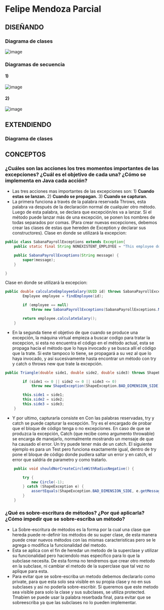 # Felipe Mendoza Parcial

## DISEÑANDO
### Diagrama de clases

![image](https://user-images.githubusercontent.com/78186138/115966633-2e423b00-a4f4-11eb-8fed-6b67f7f62132.png)

### Diagramas de secuencia

#### 1)
![image](https://user-images.githubusercontent.com/78186138/115965984-1ae1a080-a4f1-11eb-9a33-d9541316b677.png)

#### 2)
![image](https://user-images.githubusercontent.com/78186138/115966021-567c6a80-a4f1-11eb-8e67-22bf41ef7f16.png)


## EXTENDIENDO
### Diagrama de clases


## CONCEPTOS
### ¿Cuáles son las acciones los tres momentos importantes de las excepciones? ¿Cuál es el objetivo de cada una? ¿Cómo se implementa en Java cada acción?
* Las tres acciones mas importantes de las excepciones son: 1) **Cuando estas se lanzan.** 2) **Cuando se propagan.** 3) **Cuando se capturan.** 
* La primera funciona a través de la palabra reservada Throws, esta palabra va después de la declaración normal de cualquier otro método. 
Luego de esta palabra, se declara que excepción/es va a lanzar. Si el método puede lanzar más de una excepción, se ponen los nombres de todas separados por comas. 
(Para crear nuevas excepciones, debemos crear las clases de estas que hereden de Exception y declarar sus constructores). 
Clase en donde se utilizará la excepcion:
```java
public class SabanaPayrollExceptions extends Exception{
    public static final String NONEXISTENT_EMPLOYEE = "This employee doesn't exist";

    public SabanaPayrollExceptions(String message) {
        super(message);
    }

}
```
Clase en donde se utilizará la excepcion:
```java
public double calculateEmployeeSalary(UUID id) throws SabanaPayrollExceptions{
        Employee employee = findEmployee(id);

        if (employee == null)
            throw new SabanaPayrollExceptions(SabanaPayrollExceptions.NONEXISTENT_EMPLOYEE);

        return employee.calculateSalary();
    }
```
* En la segunda tiene el objetivo de que cuando se produce una excepción, la máquina virtual empieza a buscar codigo para tratar la excepcion, si esta no encuentra el código en 
el método actual, esta se propaga hacia el método que lo haya invocado y se busca allí el código que la trate. Si este tampoco lo tiene, se propagará a su vez al que lo haya 
invocado, y así sucesivamente hasta encontrar un método con try y catch o throws new que trate la excepción. 
```java
public Triangle(double side1, double side2, double side3) throws ShapeException {

        if (side1 <= 0 || side2 <= 0 || side3 <= 0)
            throw new ShapeException(ShapeException.BAD_DIMENSION_SIDE);

        this.side1 = side1;
        this.side2 = side2;
        this.side3 = side3;
    }
```
* Y por ultimo, capturarla consiste en Con las palabras reservadas, try y catch se puede capturar la excepción. Try es el encargado de probar que el bloque de código tenga o
no excepciones. En caso de que se produzca la excepción, Catch (que recibe como argumento throwable) se encarga de manejarlo, normalmente mostrando un mensaje de que ha causado 
el error. Un try puede tener más de un catch.
El siguiente ejemplo es para un Test pero funciona exactamente igual, dentro de try pone el bloque de código donde pudiera saltar un error y en catch, el error que saldria de parametro y como tratarlo.
```java
    public void shouldNorCreateCircleWithRadiusNegative() {

        try {
            new Circle(-1);
        } catch (ShapeException e) {
            assertEquals(ShapeException.BAD_DIMENSION_SIDE, e.getMessage());
        }
    }
```
### ¿Qué es sobre-escritura de métodos? ¿Por qué aplicarla? ¿Cómo impedir que se sobre-escriba un método?
* La Sobre-escritura de métodos es la forma por la cual una clase que hereda puede re-definir los métodos de su super clase, de esta manera puede crear nuevos métodos con las mismas
caracteristicas pero se le agrega o modifica la funcionalidad del metodo.
* Esta se aplica con el fin de heredar un metodo de la superclase y utilizar su funcionalidad pero haciendolo mas especifico para lo que la subclase necesita. De esta forma no
tendremos que crear otro metodo en la subclase, ni cambiar el metodo de la superclase que tal vez no aplique para esta.
* Para evitar que se sobre-escriba un metodo debemos declararlo como private, para que esta solo sea visible en su propia clase y no en sus subclases y asi no poderla sobre-escribir.
Si queremos que este metodo sea visible para solo la clase y sus subclases, se utiliza protected. Tmabien se puede usar la palabra reserbada final, para evitar que se sobreescriba ya que las subclases
no lo pueden implementar.









